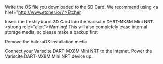 Write the OS file you downloaded to the SD Card. We recommend using <a href=\"http://www.etcher.io/\">Etcher</a>.

Insert the freshly burnt SD Card into the Variscite DART-MX8M Mini NRT.
<strong role=\"alert\">Warning!</strong> This will also completely erase internal storage media, so please make a backup first

Remove the balenaOS installation media

Connect your Variscite DART-MX8M Mini NRT to the internet. Power the Variscite DART-MX8M Mini NRT device up.